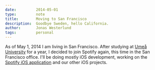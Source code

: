 ```yaml
---
date:         2014-05-01
type:         note
title:        Moving to San Francisco
description:  Goodbye Sweden, hello California.
author:       Jonas Westerlund
tags:         personal
---
```


As of <time datetime="2014-05-01">May 1, 2014</time> I am living in San Francisco.
After studying at [Umeå University](http://www.umu.se) for a year, I decided to join Spotify again, this time in the San Francisco office.
I'll be doing mostly iOS development, working on the [Spotify iOS application](https://itunes.apple.com/us/app/spotify-music/id324684580?mt=8) and our other iOS projects.